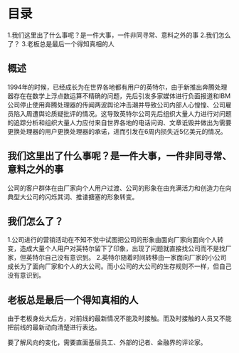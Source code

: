 # 目录
1.我们这里出了什么事呢？是一件大事，一件非同寻常、意料之外的事
2.我们怎么了？
3.老板总是最后一个得知真相的人

## 概述
1994年的时候，已经成长为在世界各地都有用户的英特尔，由于新推出奔腾处理器存在在数学上浮点数运算不精确的问题，先后引发多家媒体进行负面报道和IBM公司停止使用奔腾处理器的传闻两波舆论冲击潮并导致公司内部人心惶惶、公司雇员陷入周遭舆论质疑批评的情况。这导致英特尔公司先后组织大量人力进行对问题的追踪分析和组织大量人力应付来自世界各地的电话问询、文章诋毁并做出为需要更换处理器的用户更换处理器的承诺，进而引发在6周内损失近5亿美元的情况。

## 我们这里出了什么事呢？是一件大事，一件非同寻常、意料之外的事
公司的客户群体在由厂家向个人用户过渡、公司的形象在由充满活力和创造力在向典型大公司的闪烁其词、推诿搪塞的形象转变。

## 我们怎么了？
1.公司进行的营销活动在不知不觉中试图把公司的形象由面向厂家向面向个人转变，造成大量个人用户对英特尔留下了印象，出现了问题就直接找公司而不是找厂家，但英特尔自己没有意识到。
2.英特尔随着时间转移由一家面向厂家的小公司成长为了面向厂家和个人的大公司。而小公司的大公司的生存规则不一样，但自己没有意识到。

## 老板总是最后一个得知真相的人
由于老板身处大后方，对前线的最新情况不能及时接触。而及时接触的人员又不能把前线的最新动向清楚进行表达。

要了解风向的变化，需要直面基层员工、外部的记者、金融界的评论家。
